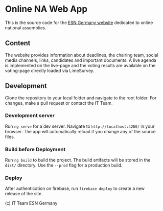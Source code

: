 # Online NA Web App

This is the source code for the [ESN Germany website](onair2020.esn-germany.de) dedicated to online national assemblies.

## Content

The website provides information about deadlines, the chairing team, social media channels, links, candidates and important documents. A live agenda is implemented on the live-page and the voting results are available on the voting-page directly loaded via LimeSurvey.


## Development

Clone the repository to your local folder and navigate to the root folder. For changes, make a pull request or contact the IT Team.

### Development server

Run `ng serve` for a dev server. Navigate to `http://localhost:4200/` in your browser. The app will automatically reload if you change any of the source files.

### Build before Deployment

Run `ng build` to build the project. The build artifacts will be stored in the `dist/` directory. Use the `--prod` flag for a production build.

### Deploy

After authentication on firebase, run `firebase deploy` to create a new release of the site.

(c) IT Team ESN Germany
